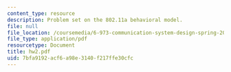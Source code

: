 ```yaml
---
content_type: resource
description: Problem set on the 802.11a behavioral model.
file: null
file_location: /coursemedia/6-973-communication-system-design-spring-2006/7bfa9192acf6a98e3140f217ffe30cfc_hw2.pdf
file_type: application/pdf
resourcetype: Document
title: hw2.pdf
uid: 7bfa9192-acf6-a98e-3140-f217ffe30cfc
---
```

